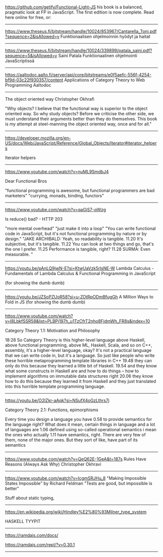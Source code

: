https://github.com/getify/Functional-Light-JS
his book is a balanced, pragmatic look at FP in JavaScript. The first edition is now complete. Read here online for free, or:

---

https://www.theseus.fi/bitstream/handle/10024/853967/Cantarella_Toni.pdf?sequence=2&isAllowed=y
Funktionaalisen ohjelmoinnin
hyödyt ja haitat

---

https://www.theseus.fi/bitstream/handle/10024/339899/patala_saini.pdf?sequence=5&isAllowed=y
Saini Patala
Funktionaalinen ohjelmointi
JavaScriptissä

---

https://aaltodoc.aalto.fi/server/api/core/bitstreams/e0f5aefc-556f-4254-bf9d-03c22f930357/content
Applications of Category Theory to Web Programming
Aaltodoc

---

The object oriented way
Christopher Okhrafi

"Why objects? I believe that the functional way is superior to the object oriented way. So why study
objects? Before we criticise the other side, we must understand their arguments better than they do
themselves. This book is my attempt at steel-manning the object oriented way, once and for all."

---

https://developer.mozilla.org/en-US/docs/Web/JavaScript/Reference/Global_Objects/Iterator#iterator_helpers

Iterator helpers

---

https://www.youtube.com/watch?v=nuML9SmdbJ4

Dear Functional Bros

"functional programming is awesome, but functional programmers are bad marketers" "currying, monads, binding, functors"

---

https://www.youtube.com/watch?v=qaGjS7-qWzg

Is reduce() bad? - HTTP 203

"more mental overhead" "just make it into a loop"
"You can write functional code in JavaScript, but it's not functional programming by nature or by design."
"JAKE ARCHIBALD: Yeah, so readability is tangible.
11.20
It's subjective, but it's tangible.
11.22
You can look at two things and go, that's the one I prefer.
11.25
Performance is tangible, right?
11.28
SURMA: Even measurable.
"

---

https://youtu.be/pAnLQ9jwN-E?si=KtwUaVzk5rlsNE-W
Lambda Calculus - Fundamentals of Lambda Calculus & Functional Programming in JavaScript

(for showing the dumb dumb)

---

https://youtu.be/JZSoPZUoR58?si=u-ZOtRpODmBfugGh
A Million Ways to Fold in JS
(for showing the dumb dumb)

---

https://www.youtube.com/watch?v=I8LbkfSSR58&list=PLBPj197h_u1TzCfrT2nho8FjdmWh_FR8s&index=10

Category Theory 1.1: Motivation and Philosophy

18:28 So Category Theory is this higher-level language above Haskell, above functional programming, above ML, Haskell, Scala, and so on C++, assembly, it's a higher-level language, okay? It's not a practical language that we can write code in, but it's a language.
So just like people who write these horrible metaprogramming template libraries in C++
19.48
they can only do this because they learned a little bit of Haskell.
19.54
and they know what some constructs in Haskell are and how to do things – how to implement algorithms on immutable data structures right
20.06
they know how to do this because they learned it from Haskell and they just translated into this horrible template programming language.

---

https://youtu.be/O2lZkr-aAqk?si=NSufX4oGzLthrs7j

Category Theory 2.1: Functions, epimorphisms

Every time you design a language you have
0.58
to provide semantics for the language right? What does it mean, certain things in language and a lot of languages are
1.06
defined using so-called operational semantics i mean the ones who actually
1.11
have semantics, right. There are very few of them, none of the major ones. But they sort of like, have part of its semantics

---

https://www.youtube.com/watch?v=QeQ62E-1GeA&t=187s
Rules Have Reasons (Always Ask Why)
Christopher Okhravi

---

https://www.youtube.com/watch?v=IcgmSRJHu_8
"Making Impossible States Impossible" by Richard Feldman
"Tests are good, but impossible is better"

Stuff about static typing,

---

https://en.wikipedia.org/wiki/Hindley%E2%80%93Milner_type_system

HASKELL TYYPIT

---

https://ramdajs.com/docs/

https://ramdajs.com/repl/?v=0.30.1

---
